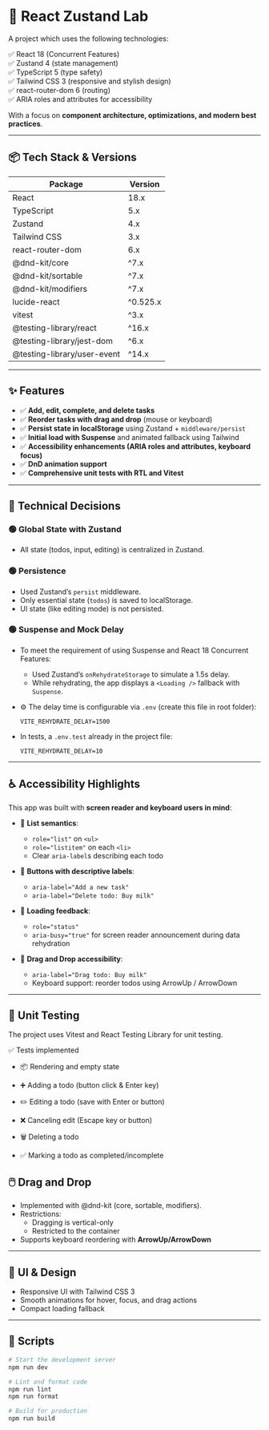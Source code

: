 # 📝 React Zustand Lab

A project which uses the following technologies:

✅ React 18 (Concurrent Features)  
✅ Zustand 4 (state management)  
✅ TypeScript 5 (type safety)  
✅ Tailwind CSS 3 (responsive and stylish design)  
✅ react-router-dom 6 (routing)  
✅ ARIA roles and attributes for accessibility

With a focus on **component architecture, optimizations, and modern best
practices**.

---

## 📦 Tech Stack & Versions

| Package                     | Version  |
| --------------------------- | -------- |
| React                       | 18.x     |
| TypeScript                  | 5.x      |
| Zustand                     | 4.x      |
| Tailwind CSS                | 3.x      |
| react-router-dom            | 6.x      |
| @dnd-kit/core               | ^7.x     |
| @dnd-kit/sortable           | ^7.x     |
| @dnd-kit/modifiers          | ^7.x     |
| lucide-react                | ^0.525.x |
| vitest                      | ^3.x     |
| @testing-library/react      | ^16.x    |
| @testing-library/jest-dom   | ^6.x     |
| @testing-library/user-event | ^14.x    |

---

## ✨ Features

- ✅ **Add, edit, complete, and delete tasks**
- ✅ **Reorder tasks with drag and drop** (mouse or keyboard)
- ✅ **Persist state in localStorage** using Zustand + `middleware/persist`
- ✅ **Initial load with Suspense** and animated fallback using Tailwind
- ✅ **Accessibility enhancements (ARIA roles and attributes, keyboard focus)**
- ✅ **DnD animation support**
- ✅ **Comprehensive unit tests with RTL and Vitest**

---

## 🧠 Technical Decisions

### 🟢 Global State with Zustand

- All state (todos, input, editing) is centralized in Zustand.

### 🟢 Persistence

- Used Zustand’s `persist` middleware.
- Only essential state (`todos`) is saved to localStorage.
- UI state (like editing mode) is not persisted.

### 🟢 Suspense and Mock Delay

- To meet the requirement of using Suspense and React 18 Concurrent Features:
  - Used Zustand’s `onRehydrateStorage` to simulate a 1.5s delay.
  - While rehydrating, the app displays a `<Loading />` fallback with
    `Suspense`.

- ⚙️ The delay time is configurable via `.env` (create this file in root
  folder):

  ```env
  VITE_REHYDRATE_DELAY=1500
  ```

- In tests, a `.env.test` already in the project file:
  ```env
  VITE_REHYDRATE_DELAY=10
  ```

---

## ♿ Accessibility Highlights

This app was built with **screen reader and keyboard users in mind**:

- 🔹 **List semantics**:
  - `role="list"` on `<ul>`
  - `role="listitem"` on each `<li>`
  - Clear `aria-label`s describing each todo

- 🔹 **Buttons with descriptive labels**:
  - `aria-label="Add a new task"`
  - `aria-label="Delete todo: Buy milk"`

- 🔹 **Loading feedback**:
  - `role="status"`
  - `aria-busy="true"` for screen reader announcement during data rehydration

- 🔹 **Drag and Drop accessibility**:
  - `aria-label="Drag todo: Buy milk"`
  - Keyboard support: reorder todos using ArrowUp / ArrowDown

---

## 🧪 Unit Testing

The project uses Vitest and React Testing Library for unit testing.

✅ Tests implemented

- 📦 Rendering and empty state

- ➕ Adding a todo (button click & Enter key)

- ✏️ Editing a todo (save with Enter or button)

- ❌ Canceling edit (Escape key or button)

- 🗑️ Deleting a todo

- ✅ Marking a todo as completed/incomplete

## 🖱️ Drag and Drop

- Implemented with @dnd-kit (core, sortable, modifiers).
- Restrictions:
  - Dragging is vertical-only
  - Restricted to the container
- Supports keyboard reordering with **ArrowUp/ArrowDown**

---

## 🎨 UI & Design

- Responsive UI with Tailwind CSS 3
- Smooth animations for hover, focus, and drag actions
- Compact loading fallback

---

## 📝 Scripts

```bash
# Start the development server
npm run dev

# Lint and format code
npm run lint
npm run format

# Build for production
npm run build
```
